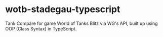 # wotb-stadegau-typescript
Tank Compare for game World of Tanks Blitz via WG's API, built up using OOP (Class Syntax) in TypeScript.
